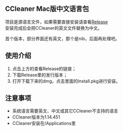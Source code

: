 ## CCleaner Mac版中文语言包
项目是源语言文件，如果需要直接安装请查看[Release](https://github.com/lkyear/CCleanerMacChinese/releases)  
安装完成后会把CCleaner的英文文件替换为中文。

首个版本，部分界面还有英文，那个是nib，后面再处理吧。

## 使用介绍
1. 点击上方的查看Release的链接；
2. 下载Release里的发行版本；
3. 打开下载下来的dmg，点击里面的Install.pkg进行安装。

## 注意事项
* 系统语言需要英文、中文或其它CCleaner不支持的语言
* CCleaner版本为1.14.451
* CCleaner安装在/Applications里
